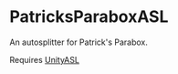 # PatricksParaboxASL

An autosplitter for Patrick's Parabox.

Requires [UnityASL](https://github.com/just-ero/asl-help/blob/main/libraries/UnityASL.bin)
